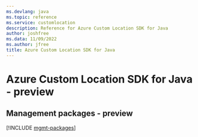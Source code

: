 ```yaml
---
ms.devlang: java
ms.topic: reference
ms.service: customlocation
description: Reference for Azure Custom Location SDK for Java
author: joshfree
ms.data: 11/09/2022
ms.author: jfree
title: Azure Custom Location SDK for Java
---
```

# Azure Custom Location SDK for Java - preview

## Management packages - preview
[!INCLUDE [mgmt-packages](custom-location-mgmt-index.md)]
